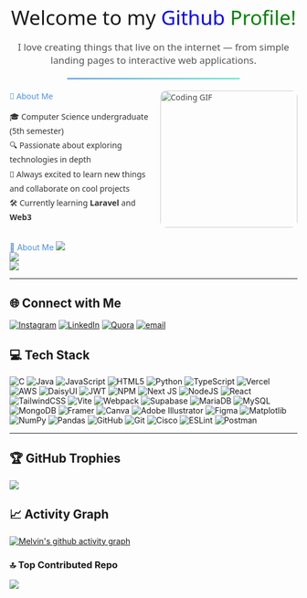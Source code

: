 <div align="center" style="font-family: 'Segoe UI', sans-serif;">
  
  <span style="font-size: 2.5em;">
  Welcome to my <span style="color: blue;">Github</span> <span style="color: green;">Profile!</span>
</span>

  <p style="font-size: 1.2em; color: #555; max-width: 600px;">
    I love creating things that live on the internet — from simple landing pages to interactive web applications.
  </p>
  
  <hr style="border: none; height: 2px; background: linear-gradient(to right, #4A90E2, #50E3C2); width: 60%; margin: 20px auto;">
</div>

<div style="font-family: 'Segoe UI', sans-serif; max-width: 700px; margin-bottom: 30px;">
  <span style="color: #4A90E2;">💫 About Me</span>
  <img align="right" src="https://media3.giphy.com/media/v1.Y2lkPTc5MGI3NjExMWF0ajFteGk3c3duNnZycmswY2R6b3Jvc3Fld21ob2hkZXJ6dGVhaSZlcD12MV9pbnRlcm5hbF9naWZfYnlfaWQmY3Q9Zw/ZS57kdXudVqsDX0TLH/giphy.gif" 
       alt="Coding GIF" width="240" style="border-radius: 10px; opacity: 0.8;" />
  <ul style="list-style: none; padding-left: 0; line-height: 1.8em; color: #333;">
    <li>🎓 Computer Science undergraduate (5th semester)</li>
    <li>🔍 Passionate about exploring technologies in depth</li>
    <li>🤝 Always excited to learn new things and collaborate on cool projects</li>
    <li>🛠 Currently learning <strong>Laravel</strong> and <strong>Web3</strong></li>
  </ul>

</div>



<span style="color: #4A90E2;">💫 About Me</span>
![](https://github-readme-stats.vercel.app/api?username=blavksmith&theme=dark&hide_border=false&include_all_commits=true&count_private=false)<br/>
![](https://nirzak-streak-stats.vercel.app/?user=blavksmith&theme=dark&hide_border=false)<br/>
![](https://github-readme-stats.vercel.app/api/top-langs/?username=blavksmith&theme=dark&hide_border=false&layout=compact)

---

## 🌐 Connect with Me
[![Instagram](https://img.shields.io/badge/Instagram-%23E4405F.svg?logo=Instagram&logoColor=white)](https://instagram.com/melvin_crustacea) 
[![LinkedIn](https://img.shields.io/badge/LinkedIn-%230077B5.svg?logo=linkedin&logoColor=white)](https://linkedin.com/in/melvin-jordan-a07862330) 
[![Quora](https://img.shields.io/badge/Quora-%23B92B27.svg?logo=Quora&logoColor=white)](https://quora.com/profile/Melvin-Jordan-1-1) 
[![email](https://img.shields.io/badge/Email-D14836?logo=gmail&logoColor=white)](mailto:melvin11278@gmail.com)  


## 💻 Tech Stack
![C](https://img.shields.io/badge/c-%2300599C.svg?style=for-the-badge&logo=c&logoColor=white) ![Java](https://img.shields.io/badge/java-%23ED8B00.svg?style=for-the-badge&logo=openjdk&logoColor=white) ![JavaScript](https://img.shields.io/badge/javascript-%23323330.svg?style=for-the-badge&logo=javascript&logoColor=%23F7DF1E) ![HTML5](https://img.shields.io/badge/html5-%23E34F26.svg?style=for-the-badge&logo=html5&logoColor=white) ![Python](https://img.shields.io/badge/python-3670A0?style=for-the-badge&logo=python&logoColor=ffdd54) ![TypeScript](https://img.shields.io/badge/typescript-%23007ACC.svg?style=for-the-badge&logo=typescript&logoColor=white) ![Vercel](https://img.shields.io/badge/vercel-%23000000.svg?style=for-the-badge&logo=vercel&logoColor=white) ![AWS](https://img.shields.io/badge/AWS-%23FF9900.svg?style=for-the-badge&logo=amazon-aws&logoColor=white) ![DaisyUI](https://img.shields.io/badge/daisyui-5A0EF8?style=for-the-badge&logo=daisyui&logoColor=white) ![JWT](https://img.shields.io/badge/JWT-black?style=for-the-badge&logo=JSON%20web%20tokens) ![NPM](https://img.shields.io/badge/NPM-%23CB3837.svg?style=for-the-badge&logo=npm&logoColor=white) ![Next JS](https://img.shields.io/badge/Next-black?style=for-the-badge&logo=next.js&logoColor=white) ![NodeJS](https://img.shields.io/badge/node.js-6DA55F?style=for-the-badge&logo=node.js&logoColor=white) ![React](https://img.shields.io/badge/react-%2320232a.svg?style=for-the-badge&logo=react&logoColor=%2361DAFB) ![TailwindCSS](https://img.shields.io/badge/tailwindcss-%2338B2AC.svg?style=for-the-badge&logo=tailwind-css&logoColor=white) ![Vite](https://img.shields.io/badge/vite-%23646CFF.svg?style=for-the-badge&logo=vite&logoColor=white) ![Webpack](https://img.shields.io/badge/webpack-%238DD6F9.svg?style=for-the-badge&logo=webpack&logoColor=black) ![Supabase](https://img.shields.io/badge/Supabase-3ECF8E?style=for-the-badge&logo=supabase&logoColor=white) ![MariaDB](https://img.shields.io/badge/MariaDB-003545?style=for-the-badge&logo=mariadb&logoColor=white) ![MySQL](https://img.shields.io/badge/mysql-4479A1.svg?style=for-the-badge&logo=mysql&logoColor=white) ![MongoDB](https://img.shields.io/badge/MongoDB-%234ea94b.svg?style=for-the-badge&logo=mongodb&logoColor=white) ![Framer](https://img.shields.io/badge/Framer-black?style=for-the-badge&logo=framer&logoColor=blue) ![Canva](https://img.shields.io/badge/Canva-%2300C4CC.svg?style=for-the-badge&logo=Canva&logoColor=white) ![Adobe Illustrator](https://img.shields.io/badge/adobe%20illustrator-%23FF9A00.svg?style=for-the-badge&logo=adobe%20illustrator&logoColor=white) ![Figma](https://img.shields.io/badge/figma-%23F24E1E.svg?style=for-the-badge&logo=figma&logoColor=white) ![Matplotlib](https://img.shields.io/badge/Matplotlib-%23ffffff.svg?style=for-the-badge&logo=Matplotlib&logoColor=black) ![NumPy](https://img.shields.io/badge/numpy-%23013243.svg?style=for-the-badge&logo=numpy&logoColor=white) ![Pandas](https://img.shields.io/badge/pandas-%23150458.svg?style=for-the-badge&logo=pandas&logoColor=white) ![GitHub](https://img.shields.io/badge/github-%23121011.svg?style=for-the-badge&logo=github&logoColor=white) ![Git](https://img.shields.io/badge/git-%23F05033.svg?style=for-the-badge&logo=git&logoColor=white) ![Cisco](https://img.shields.io/badge/cisco-%23049fd9.svg?style=for-the-badge&logo=cisco&logoColor=black) ![ESLint](https://img.shields.io/badge/ESLint-4B3263?style=for-the-badge&logo=eslint&logoColor=white) ![Postman](https://img.shields.io/badge/Postman-FF6C37?style=for-the-badge&logo=postman&logoColor=white)

---

## 🏆 GitHub Trophies
![](https://github-profile-trophy.vercel.app/?username=blavksmith&theme=dracula&no-frame=false&no-bg=true&margin-w=4)

## 📈 Activity Graph
[![Melvin's github activity graph](https://github-readme-activity-graph.vercel.app/graph?username=blavksmith&theme=dracula)](https://github.com/ashutosh00710/github-readme-activity-graph)

### 🔝 Top Contributed Repo
![](https://github-contributor-stats.vercel.app/api?username=blavksmith&limit=5&theme=dracula&combine_all_yearly_contributions=true)
